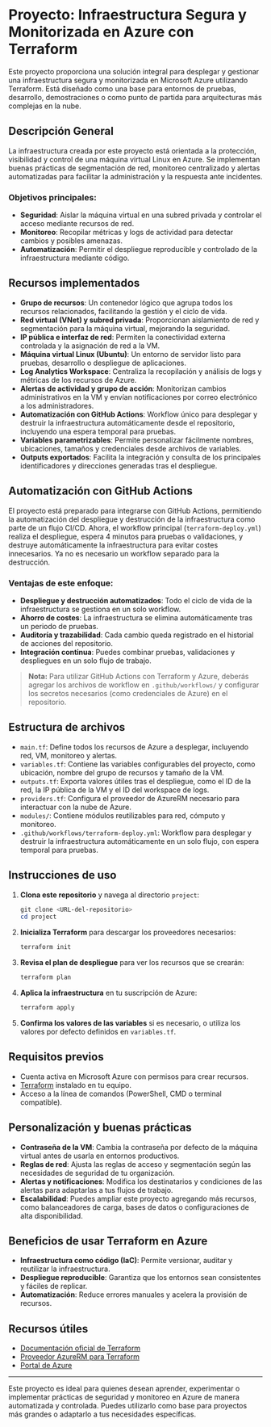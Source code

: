 # Proyecto: Infraestructura Segura y Monitorizada en Azure con Terraform

Este proyecto proporciona una solución integral para desplegar y gestionar una infraestructura segura y monitorizada en Microsoft Azure utilizando Terraform. Está diseñado como una base para entornos de pruebas, desarrollo, demostraciones o como punto de partida para arquitecturas más complejas en la nube.

## Descripción General
La infraestructura creada por este proyecto está orientada a la protección, visibilidad y control de una máquina virtual Linux en Azure. Se implementan buenas prácticas de segmentación de red, monitoreo centralizado y alertas automatizadas para facilitar la administración y la respuesta ante incidentes.

### Objetivos principales:
- **Seguridad**: Aislar la máquina virtual en una subred privada y controlar el acceso mediante recursos de red.
- **Monitoreo**: Recopilar métricas y logs de actividad para detectar cambios y posibles amenazas.
- **Automatización**: Permitir el despliegue reproducible y controlado de la infraestructura mediante código.

## Recursos implementados
- **Grupo de recursos**: Un contenedor lógico que agrupa todos los recursos relacionados, facilitando la gestión y el ciclo de vida.
- **Red virtual (VNet) y subred privada**: Proporcionan aislamiento de red y segmentación para la máquina virtual, mejorando la seguridad.
- **IP pública e interfaz de red**: Permiten la conectividad externa controlada y la asignación de red a la VM.
- **Máquina virtual Linux (Ubuntu)**: Un entorno de servidor listo para pruebas, desarrollo o despliegue de aplicaciones.
- **Log Analytics Workspace**: Centraliza la recopilación y análisis de logs y métricas de los recursos de Azure.
- **Alertas de actividad y grupo de acción**: Monitorizan cambios administrativos en la VM y envían notificaciones por correo electrónico a los administradores.
- **Automatización con GitHub Actions**: Workflow único para desplegar y destruir la infraestructura automáticamente desde el repositorio, incluyendo una espera temporal para pruebas.
- **Variables parametrizables**: Permite personalizar fácilmente nombres, ubicaciones, tamaños y credenciales desde archivos de variables.
- **Outputs exportados**: Facilita la integración y consulta de los principales identificadores y direcciones generadas tras el despliegue.

## Automatización con GitHub Actions
El proyecto está preparado para integrarse con GitHub Actions, permitiendo la automatización del despliegue y destrucción de la infraestructura como parte de un flujo CI/CD. Ahora, el workflow principal (`terraform-deploy.yml`) realiza el despliegue, espera 4 minutos para pruebas o validaciones, y destruye automáticamente la infraestructura para evitar costes innecesarios. Ya no es necesario un workflow separado para la destrucción.

### Ventajas de este enfoque:
- **Despliegue y destrucción automatizados**: Todo el ciclo de vida de la infraestructura se gestiona en un solo workflow.
- **Ahorro de costes**: La infraestructura se elimina automáticamente tras un periodo de pruebas.
- **Auditoría y trazabilidad**: Cada cambio queda registrado en el historial de acciones del repositorio.
- **Integración continua**: Puedes combinar pruebas, validaciones y despliegues en un solo flujo de trabajo.

> **Nota:** Para utilizar GitHub Actions con Terraform y Azure, deberás agregar los archivos de workflow en `.github/workflows/` y configurar los secretos necesarios (como credenciales de Azure) en el repositorio.

## Estructura de archivos
- `main.tf`: Define todos los recursos de Azure a desplegar, incluyendo red, VM, monitoreo y alertas.
- `variables.tf`: Contiene las variables configurables del proyecto, como ubicación, nombre del grupo de recursos y tamaño de la VM.
- `outputs.tf`: Exporta valores útiles tras el despliegue, como el ID de la red, la IP pública de la VM y el ID del workspace de logs.
- `providers.tf`: Configura el proveedor de AzureRM necesario para interactuar con la nube de Azure.
- `modules/`: Contiene módulos reutilizables para red, cómputo y monitoreo.
- `.github/workflows/terraform-deploy.yml`: Workflow para desplegar y destruir la infraestructura automáticamente en un solo flujo, con espera temporal para pruebas.

## Instrucciones de uso
1. **Clona este repositorio** y navega al directorio `project`:
   ```powershell
   git clone <URL-del-repositorio>
   cd project
   ```
2. **Inicializa Terraform** para descargar los proveedores necesarios:
   ```powershell
   terraform init
   ```
3. **Revisa el plan de despliegue** para ver los recursos que se crearán:
   ```powershell
   terraform plan
   ```
4. **Aplica la infraestructura** en tu suscripción de Azure:
   ```powershell
   terraform apply
   ```
5. **Confirma los valores de las variables** si es necesario, o utiliza los valores por defecto definidos en `variables.tf`.

## Requisitos previos
- Cuenta activa en Microsoft Azure con permisos para crear recursos.
- [Terraform](https://www.terraform.io/downloads.html) instalado en tu equipo.
- Acceso a la línea de comandos (PowerShell, CMD o terminal compatible).

## Personalización y buenas prácticas
- **Contraseña de la VM**: Cambia la contraseña por defecto de la máquina virtual antes de usarla en entornos productivos.
- **Reglas de red**: Ajusta las reglas de acceso y segmentación según las necesidades de seguridad de tu organización.
- **Alertas y notificaciones**: Modifica los destinatarios y condiciones de las alertas para adaptarlas a tus flujos de trabajo.
- **Escalabilidad**: Puedes ampliar este proyecto agregando más recursos, como balanceadores de carga, bases de datos o configuraciones de alta disponibilidad.

## Beneficios de usar Terraform en Azure
- **Infraestructura como código (IaC)**: Permite versionar, auditar y reutilizar la infraestructura.
- **Despliegue reproducible**: Garantiza que los entornos sean consistentes y fáciles de replicar.
- **Automatización**: Reduce errores manuales y acelera la provisión de recursos.

## Recursos útiles
- [Documentación oficial de Terraform](https://www.terraform.io/docs)
- [Proveedor AzureRM para Terraform](https://registry.terraform.io/providers/hashicorp/azurerm/latest/docs)
- [Portal de Azure](https://portal.azure.com)

---

Este proyecto es ideal para quienes desean aprender, experimentar o implementar prácticas de seguridad y monitoreo en Azure de manera automatizada y controlada. Puedes utilizarlo como base para proyectos más grandes o adaptarlo a tus necesidades específicas.